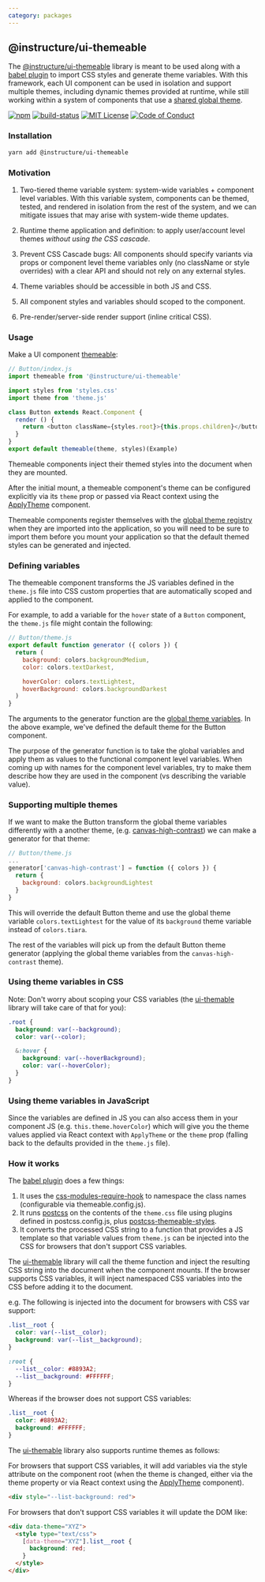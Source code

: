```yaml
---
category: packages
---
```


## @instructure/ui-themeable

The [@instructure/ui-themeable](#ui-themeable) library is meant to be used along with a [babel plugin](#babel-plugin-themeable-styles)
to import CSS styles and generate theme variables. With this framework, each UI component can be used in
isolation and support multiple themes, including dynamic themes provided at runtime, while still working within
a system of components that use a [shared global theme](#canvas).

[![npm][npm]][npm-url]
[![build-status][build-status]][build-status-url]
[![MIT License][license-badge]][LICENSE]
[![Code of Conduct][coc-badge]][coc]

### Installation

```sh
yarn add @instructure/ui-themeable
```

### Motivation

1. Two-tiered theme variable system: system-wide variables + component level variables. With this variable system, components can be themed, tested, and rendered in isolation from the rest of the system, and we can mitigate issues that may arise with system-wide theme updates.

2. Runtime theme application and definition: to apply user/account level themes *without using the CSS cascade*.

3. Prevent CSS Cascade bugs: All components should specify variants via props or component level theme variables only (no className or style overrides) with a clear API and should not rely on any external styles.

4. Theme variables should be accessible in both JS and CSS.

5. All component styles and variables should scoped to the component.

6. Pre-render/server-side render support (inline critical CSS).


### Usage

Make a UI component [themeable](#themeable):

```js
// Button/index.js
import themeable from '@instructure/ui-themeable'

import styles from 'styles.css'
import theme from 'theme.js'

class Button extends React.Component {
  render () {
    return <button className={styles.root}>{this.props.children}</button>
  }
}
export default themeable(theme, styles)(Example)
```

Themeable components inject their themed styles into the document when they are mounted.

After the initial mount, a themeable component's theme can be configured explicitly
via its `theme` prop or passed via React context using the [ApplyTheme](#ApplyTheme) component.

Themeable components register themselves with the [global theme registry](#registry)
when they are imported into the application, so you will need to be sure to import them
before you mount your application so that the default themed styles can be generated and injected.

### Defining variables

The themeable component transforms the JS variables defined in the `theme.js` file into CSS custom properties
that are automatically scoped and applied to the component.

For example, to add a variable for the `hover` state of a `Button` component,
the `theme.js` file might contain the following:

```js
// Button/theme.js
export default function generator ({ colors }) {
  return (
    background: colors.backgroundMedium,
    color: colors.textDarkest,

    hoverColor: colors.textLightest,
    hoverBackground: colors.backgroundDarkest
  )
}
```

The arguments to the generator function are the [global theme variables](#canvas). In the above example, we've defined
the default theme for the Button component.

The purpose of the generator function is to take the global variables and apply them as values to the functional
component level variables. When coming up with names for the component level variables, try to make them describe
how they are used in the component (vs describing the variable value).

### Supporting multiple themes

If we want to make the Button transform the global theme variables differently with a another theme,
(e.g. [canvas-high-contrast](#canvas-high-contrast)) we can make a generator for that theme:

```js
// Button/theme.js
...
generator['canvas-high-contrast'] = function ({ colors }) {
  return {
    background: colors.backgroundLightest
  }
}
```

This will override the default Button theme and use the global theme variable `colors.textLightest` for the
value of its `background` theme variable instead of `colors.tiara`.

The rest of the variables will pick up from the default Button theme generator (applying the global theme variables
from the `canvas-high-contrast` theme).

### Using theme variables in CSS

Note: Don't worry about scoping your CSS variables (the [ui-themable](#ui-themeable) library will take care of that for you):

```css
.root {
  background: var(--background);
  color: var(--color);

  &:hover {
    background: var(--hoverBackground);
    color: var(--hoverColor);
  }
}
```

### Using theme variables in JavaScript

Since the variables are defined in JS you can also access them in your component JS (e.g. `this.theme.hoverColor`) which will give
you the theme values applied via React context with `ApplyTheme` or the `theme` prop (falling back to the defaults provided in the `theme.js` file).


### How it works

The [babel plugin](#babel-plugin-themeable-styles) does a few things:

 1. It uses the [css-modules-require-hook](https://github.com/css-modules/css-modules-require-hook)
    to namespace the class names (configurable via themeable.config.js).
 2. It runs [postcss](https://github.com/postcss/postcss) on the contents of the `theme.css` file using plugins defined in postcss.config.js, plus [postcss-themeable-styles](#postcss-themeable-styles).
 3. It converts the processed CSS string to a function that provides a JS template
    so that variable values from `theme.js` can be injected into the CSS
    for browsers that don't support CSS variables.

 The [ui-themable](#ui-themeable) library will call the theme function and inject the resulting CSS string into the document
 when the component mounts. If the browser supports CSS variables, it will
 inject namespaced CSS variables into the CSS before adding it to the document.

 e.g. The following is injected into the document for browsers with CSS var support:

 ```css
 .list__root {
   color: var(--list__color);
   background: var(--list__background);
 }

 :root {
   --list__color: #8893A2;
   --list__background: #FFFFFF;
 }
 ```

 Whereas if the browser does not support CSS variables:

 ```css
 .list__root {
   color: #8893A2;
   background: #FFFFFF;
 }
 ```

 The [ui-themable](#ui-themeable) library also supports runtime themes as follows:

 For browsers that support CSS variables, it will add variables via the
 style attribute on the component root (when the theme is changed, either
 via the theme property or via React context using the [ApplyTheme](#ApplyTheme) component).

  ```html
  <div style="--list-background: red">
  ```

 For browsers that don't support CSS variables it will update the DOM like:

 ```html
 <div data-theme="XYZ">
   <style type="text/css">
     [data-theme="XYZ"].list__root {
       background: red;
     }
   </style>
 </div>
 ```


[npm]: https://img.shields.io/npm/v/@instructure/ui-themeable.svg
[npm-url]: https://npmjs.com/package/@instructure/ui-themeable

[build-status]: https://travis-ci.org/instructure/instructure-ui.svg?branch=master
[build-status-url]: https://travis-ci.org/instructure/instructure-ui "Travis CI"

[license-badge]: https://img.shields.io/npm/l/instructure-ui.svg?style=flat-square
[license]: https://github.com/instructure/instructure-ui/blob/master/LICENSE

[coc-badge]: https://img.shields.io/badge/code%20of-conduct-ff69b4.svg?style=flat-square
[coc]: https://github.com/instructure/instructure-ui/blob/master/CODE_OF_CONDUCT.md
